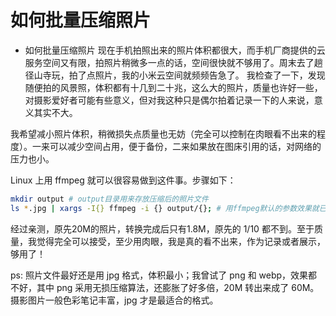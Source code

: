 # 如何批量压缩照片


-   如何批量压缩照片
    现在手机拍照出来的照片体积都很大，而手机厂商提供的云服务空间又有限，拍照片稍微多一点的话，空间很快就不够用了。周末去了趟径山寺玩，拍了点照片，我的小米云空间就频频告急了。
    我检查了一下，发现随便拍的风景照，体积都有十几到二十兆，这么大的照片，质量也许好一些，对摄影爱好者可能有些意义，但对我这种只是偶尔拍着记录一下的人来说，意义其实不大。

我希望减小照片体积，稍微损失点质量也无妨（完全可以控制在肉眼看不出来的程度）。一来可以减少空间占用，便于备份，二来如果放在图床引用的话，对网络的压力也小。

Linux 上用 ffmpeg 就可以很容易做到这件事。步骤如下：

```bash
mkdir output # output目录用来存放压缩后的照片文件 
ls *.jpg | xargs -I{} ffmpeg -i {} output/{}; # 用ffmpeg默认的参数效果就已经很好了
```

经过亲测，原先20M的照片，转换完成后只有1.8M，原先的 1/10
都不到。至于质量，我觉得完全可以接受，至少用肉眼，我是真的看不出来，作为记录或者展示，够用了！

ps: 照片文件最好还是用 jpg 格式，体积最小；我曾试了 png 和
webp，效果都不好，其中 png 采用无损压缩算法，还膨胀了好多倍，20M
转出来成了 60M。摄影图片一般色彩笔记丰富，jpg 才是最适合的格式。

